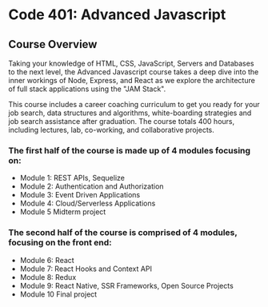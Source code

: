 # Code 401: Advanced Javascript

## Course Overview

Taking your knowledge of HTML, CSS, JavaScript, Servers and Databases to the next level, the Advanced Javascript course takes a deep dive into the inner workings of Node, Express, and React as we explore the architecture of full stack applications using the "JAM Stack".

This course includes a career coaching curriculum to get you ready for your job search, data structures and algorithms, white-boarding strategies and job search assistance after graduation. The course totals 400 hours, including lectures, lab, co-working, and collaborative projects.

### The first half of the course is made up of 4 modules focusing on:

- Module 1: REST APIs, Sequelize
- Module 2: Authentication and Authorization
- Module 3: Event Driven Applications
- Module 4: Cloud/Serverless Applications
- Module 5 Midterm project

### The second half of the course is comprised of 4 modules, focusing on the front end:

- Module 6: React
- Module 7: React Hooks and Context API
- Module 8: Redux
- Module 9: React Native, SSR Frameworks, Open Source Projects
- Module 10 Final project